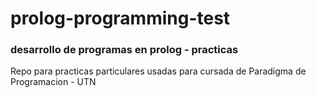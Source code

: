 # prolog-programming-test
### desarrollo de programas en prolog - practicas
Repo para practicas particulares usadas para cursada de Paradigma de Programacion - UTN
